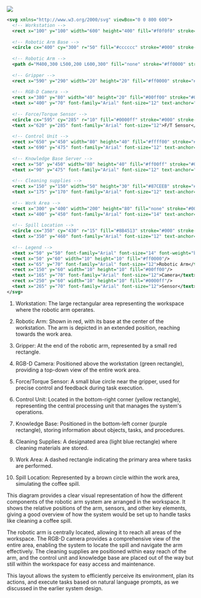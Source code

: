 [![](https://mermaid.ink/img/pako:eNqdVl1P2zAU_StWEG9Ug5ZNLA-TxtfERlFFuyeXBze5abM6dmY7A4T47_gr31UH6Utzj885uTexj_ISRDyGIAzWguQbtLhcMqR_c0WEwndEFYJQdEvYuiBrQDPBs1w9oNHoG7q7ne0kRCBlytYPzkizLPvqSQkSKYgXRG5vWMJxhSADIYOJjKiUMy_tSazRL8YfKcRrOCcScFUhU3phi2JFxmFGCWMgsL2bL7ygsWzpMxAR5KaVKY8LCrgGkEO8sEt0o7J_qeAsA6Y0ChQ3AGSRcsAO0aqn3NiVzbqq026LYkXfRbYQ5A9EiosUJNY1agJe2KGV0gvOlOCU6vvd85U2jwyKariW11gpvnqCqDD92JtWVS2pIKuYA5NcXAPEKxJtsStRWXtVm2R1ZeE3GBe4Wq4gr-5Ru1vgdx4TpZ9ScycgD_Z3hF_omjjekrl_WazcAXKtS4ea3wXJQJAblhcK3_84H1165KGmXHO9ixZc_C3AybFFPjnIWzb4P3nK1BUzB1dIbCtUlg3aQh-elHpLM60tyw4bxGkaCZ5vOANcX_p1YHE5aWeanSfFv4HuQLtfoSO3ptlHbM-zj1lPUSZV-Z4OD_W2prqhuXqm4F-TNNcu8lCSUhoeJMfJ2ZHUO30L4cFJdApnx74cPaax2oTj_KmpNSnnlfHJyXj89bRSTyaTvdJ-yjmj8ZfVuz3agfdxfTP_Pq7uhaB_Ep9Xk_c_hW4UDvBox-IAg248DrNoROQwgzowB-g70TnAoR-fA0x25KdzmUzgPyb9aWTjVCbJXnlwFOiAykga60-aF2O1DNQGMlgGob6MidgugyV71TxSKD5_ZlEQKlHAUSB4sd4EYUKo1FVhu75MiY71rEIhTvXemLovJvvh9PoGPoUtjA?type=png)](https://mermaid.live/edit#pako:eNqdVl1P2zAU_StWEG9Ug5ZNLA-TxtfERlFFuyeXBze5abM6dmY7A4T47_gr31UH6Utzj885uTexj_ISRDyGIAzWguQbtLhcMqR_c0WEwndEFYJQdEvYuiBrQDPBs1w9oNHoG7q7ne0kRCBlytYPzkizLPvqSQkSKYgXRG5vWMJxhSADIYOJjKiUMy_tSazRL8YfKcRrOCcScFUhU3phi2JFxmFGCWMgsL2bL7ygsWzpMxAR5KaVKY8LCrgGkEO8sEt0o7J_qeAsA6Y0ChQ3AGSRcsAO0aqn3NiVzbqq026LYkXfRbYQ5A9EiosUJNY1agJe2KGV0gvOlOCU6vvd85U2jwyKariW11gpvnqCqDD92JtWVS2pIKuYA5NcXAPEKxJtsStRWXtVm2R1ZeE3GBe4Wq4gr-5Ru1vgdx4TpZ9ScycgD_Z3hF_omjjekrl_WazcAXKtS4ea3wXJQJAblhcK3_84H1165KGmXHO9ixZc_C3AybFFPjnIWzb4P3nK1BUzB1dIbCtUlg3aQh-elHpLM60tyw4bxGkaCZ5vOANcX_p1YHE5aWeanSfFv4HuQLtfoSO3ptlHbM-zj1lPUSZV-Z4OD_W2prqhuXqm4F-TNNcu8lCSUhoeJMfJ2ZHUO30L4cFJdApnx74cPaax2oTj_KmpNSnnlfHJyXj89bRSTyaTvdJ-yjmj8ZfVuz3agfdxfTP_Pq7uhaB_Ep9Xk_c_hW4UDvBox-IAg248DrNoROQwgzowB-g70TnAoR-fA0x25KdzmUzgPyb9aWTjVCbJXnlwFOiAykga60-aF2O1DNQGMlgGob6MidgugyV71TxSKD5_ZlEQKlHAUSB4sd4EYUKo1FVhu75MiY71rEIhTvXemLovJvvh9PoGPoUtjA)










```svg
<svg xmlns="http://www.w3.org/2000/svg" viewBox="0 0 800 600">
  <!-- Workstation -->
  <rect x="100" y="100" width="600" height="400" fill="#f0f0f0" stroke="#000" stroke-width="2"/>
  
  <!-- Robotic Arm Base -->
  <circle cx="400" cy="300" r="50" fill="#cccccc" stroke="#000" stroke-width="2"/>
  
  <!-- Robotic Arm -->
  <path d="M400,300 L500,200 L600,300" fill="none" stroke="#ff0000" stroke-width="4"/>
  
  <!-- Gripper -->
  <rect x="590" y="290" width="20" height="20" fill="#ff0000" stroke="#000" stroke-width="2"/>
  
  <!-- RGB-D Camera -->
  <rect x="380" y="80" width="40" height="20" fill="#00ff00" stroke="#000" stroke-width="2"/>
  <text x="400" y="70" font-family="Arial" font-size="12" text-anchor="middle">RGB-D Camera</text>
  
  <!-- Force/Torque Sensor -->
  <circle cx="595" cy="285" r="10" fill="#0000ff" stroke="#000" stroke-width="2"/>
  <text x="620" y="285" font-family="Arial" font-size="12">F/T Sensor</text>
  
  <!-- Control Unit -->
  <rect x="650" y="450" width="80" height="40" fill="#ffff00" stroke="#000" stroke-width="2"/>
  <text x="690" y="475" font-family="Arial" font-size="12" text-anchor="middle">Control Unit</text>
  
  <!-- Knowledge Base Server -->
  <rect x="50" y="450" width="80" height="40" fill="#ff00ff" stroke="#000" stroke-width="2"/>
  <text x="90" y="475" font-family="Arial" font-size="12" text-anchor="middle">Knowledge Base</text>
  
  <!-- Cleaning supplies -->
  <rect x="150" y="150" width="50" height="30" fill="#87CEEB" stroke="#000" stroke-width="2"/>
  <text x="175" y="170" font-family="Arial" font-size="12" text-anchor="middle">Supplies</text>
  
  <!-- Work Area -->
  <rect x="300" y="400" width="200" height="80" fill="none" stroke="#000" stroke-width="2" stroke-dasharray="5,5"/>
  <text x="400" y="450" font-family="Arial" font-size="14" text-anchor="middle">Work Area</text>
  
  <!-- Spill Location -->
  <circle cx="350" cy="430" r="15" fill="#8B4513" stroke="#000" stroke-width="2"/>
  <text x="350" y="460" font-family="Arial" font-size="12" text-anchor="middle">Spill</text>
  
  <!-- Legend -->
  <text x="50" y="50" font-family="Arial" font-size="14" font-weight="bold">Legend:</text>
  <rect x="50" y="60" width="10" height="10" fill="#ff0000"/>
  <text x="65" y="70" font-family="Arial" font-size="12">Robotic Arm</text>
  <rect x="150" y="60" width="10" height="10" fill="#00ff00"/>
  <text x="165" y="70" font-family="Arial" font-size="12">Camera</text>
  <rect x="250" y="60" width="10" height="10" fill="#0000ff"/>
  <text x="265" y="70" font-family="Arial" font-size="12">Sensor</text>
</svg>

```


1. Workstation: The large rectangular area representing the workspace where the robotic arm operates.

2. Robotic Arm: Shown in red, with its base at the center of the workstation. The arm is depicted in an extended position, reaching towards the work area.

3. Gripper: At the end of the robotic arm, represented by a small red rectangle.

4. RGB-D Camera: Positioned above the workstation (green rectangle), providing a top-down view of the entire work area.

5. Force/Torque Sensor: A small blue circle near the gripper, used for precise control and feedback during task execution.

6. Control Unit: Located in the bottom-right corner (yellow rectangle), representing the central processing unit that manages the system's operations.

7. Knowledge Base: Positioned in the bottom-left corner (purple rectangle), storing information about objects, tasks, and procedures.

8. Cleaning Supplies: A designated area (light blue rectangle) where cleaning materials are stored.

9. Work Area: A dashed rectangle indicating the primary area where tasks are performed.

10. Spill Location: Represented by a brown circle within the work area, simulating the coffee spill.

This diagram provides a clear visual representation of how the different components of the robotic arm system are arranged in the workspace. It shows the relative positions of the arm, sensors, and other key elements, giving a good overview of how the system would be set up to handle tasks like cleaning a coffee spill.

The robotic arm is centrally located, allowing it to reach all areas of the workspace. The RGB-D camera provides a comprehensive view of the entire area, enabling the system to locate the spill and navigate the arm effectively. The cleaning supplies are positioned within easy reach of the arm, and the control unit and knowledge base are placed out of the way but still within the workspace for easy access and maintenance.

This layout allows the system to efficiently perceive its environment, plan its actions, and execute tasks based on natural language prompts, as we discussed in the earlier system design.
